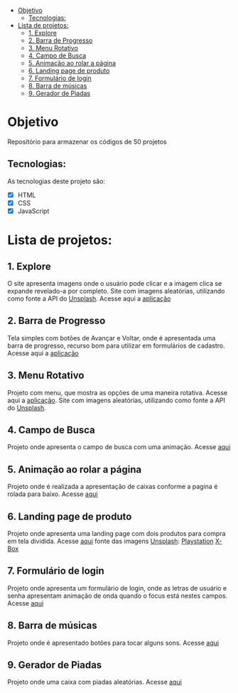 - [Objetivo](#objetivo)
  - [Tecnologias:](#tecnologias)
- [Lista de projetos:](#lista-de-projetos)
  - [1. Explore](#1-explore)
  - [2. Barra de Progresso](#2-barra-de-progresso)
  - [3. Menu Rotativo](#3-menu-rotativo)
  - [4. Campo de Busca](#4-campo-de-busca)
  - [5. Animação ao rolar a página](#5-animação-ao-rolar-a-página)
  - [6. Landing page de produto](#6-landing-page-de-produto)
  - [7. Formulário de login](#7-formulário-de-login)
  - [8. Barra de músicas](#8-barra-de-músicas)
  - [9. Gerador de Piadas](#9-gerador-de-piadas)

# Objetivo

Repositório para armazenar os códigos de 50 projetos

## Tecnologias:

As tecnologias deste projeto são:

- [x] HTML
- [x] CSS
- [x] JavaScript

# Lista de projetos:

## 1. Explore

O site apresenta imagens onde o usuário pode clicar e a imagem clica se expande revelado-a por completo.
Site com imagens aleatórias, utilizando como fonte a API do [Unsplash](https://unsplash.com/).
Acesse aqui a [aplicação](#)

## 2. Barra de Progresso

Tela simples com botões de Avançar e Voltar, onde é apresentada uma barra de progresso, recurso bom para utilizar em formulários de cadastro.
Acesse aqui a [aplicação](#)

## 3. Menu Rotativo

Projeto com menu, que mostra as opções de uma maneira rotativa. Acesse aqui a [aplicação](#).
Site com imagens aleatórias, utilizando como fonte a API do [Unsplash](https://unsplash.com/).

## 4. Campo de Busca

Projeto onde apresenta o campo de busca com uma animação. Acesse [aqui](#)

## 5. Animação ao rolar a página

Projeto onde é realizada a apresentação de caixas conforme a pagina é rolada para baixo. Acesse [aqui](#)

## 6. Landing page de produto

Projeto onde apresenta uma landing page com dois produtos para compra em tela dividida. Acesse [aqui](#)
fonte das imagens [Unsplash](https://unsplash.com/):
[Playstation](https://unsplash.com/photos/Xn4g9aHY4ao?utm_source=unsplash&utm_medium=referral&utm_content=creditShareLink)
[X-Box](https://unsplash.com/photos/358PNmUUV_c?utm_source=unsplash&utm_medium=referral&utm_content=creditShareLink)

## 7. Formulário de login

Projeto onde apresenta um formulário de login, onde as letras de usuário e senha apresentam animação de onda quando o focus está nestes campos. Acesse [aqui](#)

## 8. Barra de músicas

Projeto onde é apresentado botões para tocar alguns sons. Acesse [aqui](#)

## 9. Gerador de Piadas

Projeto onde uma caixa com piadas aleatórias. Acesse [aqui](#)

<!--
## 4. Campo de Busca

Projeto onde apresenta o campo de busca com uma animação. Acesse [aqui](#) -->
